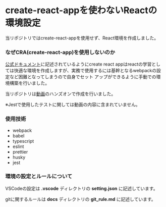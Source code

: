 # create-react-appを使わないReactの環境設定

当リポジトリではcreate-react-appを使用せず、React環境を作成しました。

### なぜCRA(create-react-app)を使用しないのか

[公式ドキュメント](https://ja.reactjs.org/docs/create-a-new-react-app.html)に記述されているようにcreate react appはreactの学習としては快適な環境を作成しますが、実務で使用するには基幹となるwebpackの設定など困難となってしまうので自身でセット
アップができるように手動での環境構築を行いました。

当リポジトリは[動画](https://www.youtube.com/watch?v=Elpu7CIuqjY&list=PLC3y8-rFHvwiWPS2RO3BKotLRfgg_8WEo)のハンズオンで作成を行いました。

※Jestで使用したテストに関しては動画の内容に含まれていません。

### 使用技術
- webpack
- babel
- typescript
- eslint
- prettier
- husky
- jest

### 環境の設定とルールについて

VSCodeの設定は **.vscode** ディレクトリの **setting.json** に記述しています。

gitに関するルールは **docs** ディレクトリの **git_rule.md** に記述しています。